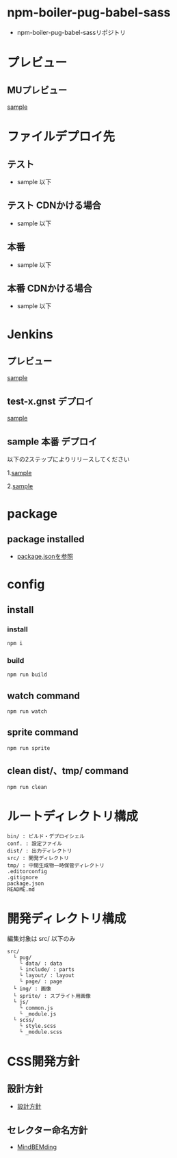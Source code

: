 # npm-boiler-pug-babel-sass

- npm-boiler-pug-babel-sassリポジトリ


# プレビュー

## MUプレビュー

[sample](sample)


# ファイルデプロイ先

## テスト

- sample 以下

## テスト CDNかける場合

- sample 以下

## 本番

- sample 以下

## 本番 CDNかける場合

- sample 以下


# Jenkins

## プレビュー

[sample](sample)

## test-x.gnst デプロイ

[sample](sample)

## sample 本番 デプロイ

以下の2ステップによりリリースしてください

1.[sample](sample)

2.[sample](sample)


# package

## package installed

- [package.jsonを参照](package.json)


# config

## install

### install

    npm i


### build

    npm run build

## watch command

    npm run watch

## sprite command

    npm run sprite

## clean dist/、tmp/ command

    npm run clean


# ルートディレクトリ構成

    bin/ : ビルド・デプロイシェル
    conf. : 設定ファイル
    dist/ : 出力ディレクトリ
    src/ : 開発ディレクトリ
    tmp/ : 中間生成物一時保管ディレクトリ
    .editorconfig
    .gitignore
    package.json
    README.md


# 開発ディレクトリ構成

編集対象は src/ 以下のみ

    src/
      └ pug/
        └ data/ : data
        └ include/ : parts
        └ layout/ : layout
        └ page/ : page
      └ img/ : 画像
      └ sprite/ : スプライト用画像
      └ js/
        └ common.js
        └ _module.js
      └ scss/
        └ style.scss
        └ _module.scss


# CSS開発方針

## 設計方針

- [設計方針](設計方針)

## セレクター命名方針

- [MindBEMding](https://csswizardry.com/2013/01/mindbemding-getting-your-head-round-bem-syntax/)
